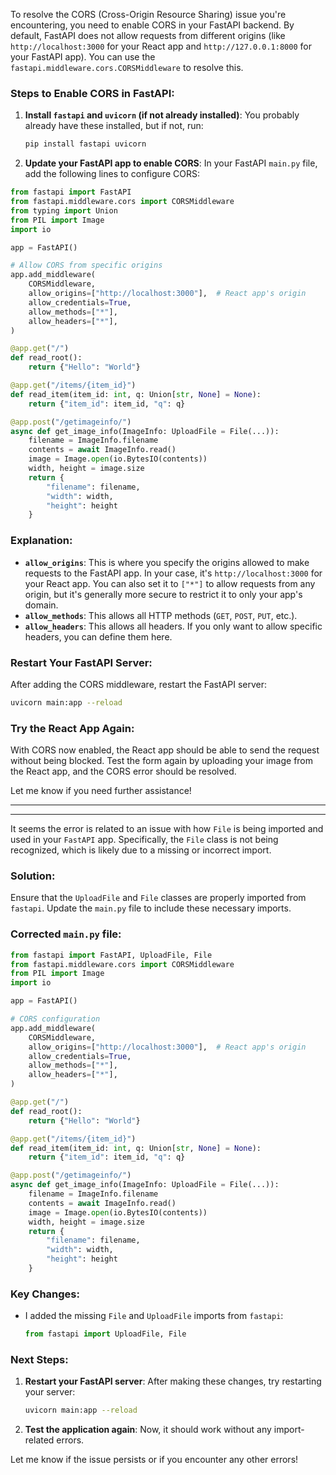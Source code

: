 To resolve the CORS (Cross-Origin Resource Sharing) issue you're encountering, you need to enable CORS in your FastAPI backend. By default, FastAPI does not allow requests from different origins (like `http://localhost:3000` for your React app and `http://127.0.0.1:8000` for your FastAPI app). You can use the `fastapi.middleware.cors.CORSMiddleware` to resolve this.

### Steps to Enable CORS in FastAPI:

1. **Install `fastapi` and `uvicorn` (if not already installed)**:
   You probably already have these installed, but if not, run:

   ```bash
   pip install fastapi uvicorn
   ```

2. **Update your FastAPI app to enable CORS**:
   In your FastAPI `main.py` file, add the following lines to configure CORS:

```python
from fastapi import FastAPI
from fastapi.middleware.cors import CORSMiddleware
from typing import Union
from PIL import Image
import io

app = FastAPI()

# Allow CORS from specific origins
app.add_middleware(
    CORSMiddleware,
    allow_origins=["http://localhost:3000"],  # React app's origin
    allow_credentials=True,
    allow_methods=["*"],
    allow_headers=["*"],
)

@app.get("/")
def read_root():
    return {"Hello": "World"}

@app.get("/items/{item_id}")
def read_item(item_id: int, q: Union[str, None] = None):
    return {"item_id": item_id, "q": q}

@app.post("/getimageinfo/")
async def get_image_info(ImageInfo: UploadFile = File(...)):
    filename = ImageInfo.filename
    contents = await ImageInfo.read()
    image = Image.open(io.BytesIO(contents))
    width, height = image.size
    return {
        "filename": filename,
        "width": width,
        "height": height
    }
```

### Explanation:

- **`allow_origins`**: This is where you specify the origins allowed to make requests to the FastAPI app. In your case, it's `http://localhost:3000` for your React app. You can also set it to `["*"]` to allow requests from any origin, but it's generally more secure to restrict it to only your app's domain.
- **`allow_methods`**: This allows all HTTP methods (`GET`, `POST`, `PUT`, etc.).
- **`allow_headers`**: This allows all headers. If you only want to allow specific headers, you can define them here.

### Restart Your FastAPI Server:

After adding the CORS middleware, restart the FastAPI server:

```bash
uvicorn main:app --reload
```

### Try the React App Again:

With CORS now enabled, the React app should be able to send the request without being blocked. Test the form again by uploading your image from the React app, and the CORS error should be resolved.

Let me know if you need further assistance!

---

---

It seems the error is related to an issue with how `File` is being imported and used in your `FastAPI` app. Specifically, the `File` class is not being recognized, which is likely due to a missing or incorrect import.

### Solution:

Ensure that the `UploadFile` and `File` classes are properly imported from `fastapi`. Update the `main.py` file to include these necessary imports.

### Corrected `main.py` file:

```python
from fastapi import FastAPI, UploadFile, File
from fastapi.middleware.cors import CORSMiddleware
from PIL import Image
import io

app = FastAPI()

# CORS configuration
app.add_middleware(
    CORSMiddleware,
    allow_origins=["http://localhost:3000"],  # React app's origin
    allow_credentials=True,
    allow_methods=["*"],
    allow_headers=["*"],
)

@app.get("/")
def read_root():
    return {"Hello": "World"}

@app.get("/items/{item_id}")
def read_item(item_id: int, q: Union[str, None] = None):
    return {"item_id": item_id, "q": q}

@app.post("/getimageinfo/")
async def get_image_info(ImageInfo: UploadFile = File(...)):
    filename = ImageInfo.filename
    contents = await ImageInfo.read()
    image = Image.open(io.BytesIO(contents))
    width, height = image.size
    return {
        "filename": filename,
        "width": width,
        "height": height
    }
```

### Key Changes:

- I added the missing `File` and `UploadFile` imports from `fastapi`:
  ```python
  from fastapi import UploadFile, File
  ```

### Next Steps:

1. **Restart your FastAPI server**:
   After making these changes, try restarting your server:

   ```bash
   uvicorn main:app --reload
   ```

2. **Test the application again**:
   Now, it should work without any import-related errors.

Let me know if the issue persists or if you encounter any other errors!
